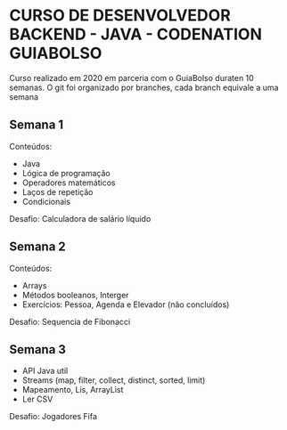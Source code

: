 # CURSO DE DESENVOLVEDOR BACKEND - JAVA - CODENATION GUIABOLSO

Curso realizado em 2020 em parceria com o GuiaBolso duraten 10 semanas. O git foi organizado por branches, cada branch equivale a uma semana

## Semana 1
Conteúdos:
- Java
- Lógica de programação
- Operadores matemáticos
- Laços de repetição
- Condicionais

Desafio: Calculadora de salário líquido


## Semana 2
Conteúdos:
- Arrays
- Métodos booleanos, Interger
- Exercícios: Pessoa, Agenda e Elevador (não concluídos)

Desafio: Sequencia de Fibonacci

## Semana 3

- API Java util
- Streams (map, filter, collect, distinct, sorted, limit)
- Mapeamento, Lis, ArrayList
- Ler CSV

Desafio: Jogadores Fifa

